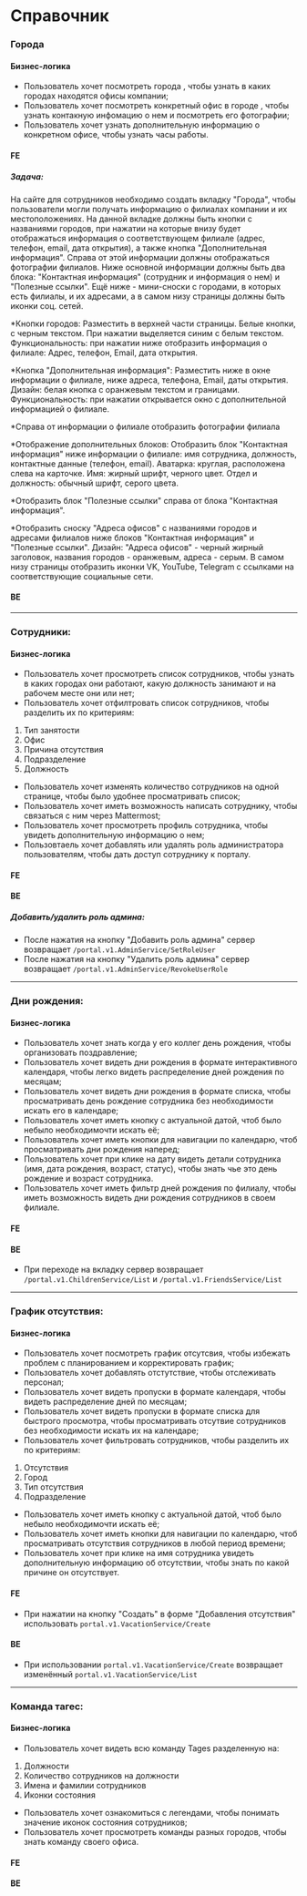 # Справочник

### Города
#### Бизнес-логика
* Пользователь хочет посмотреть города , чтобы узнать в каких городах находятся офисы компании;
* Пользователь хочет посмотреть конкретный офис в городе , чтобы узнать контакную инфомацию о нем и посмотреть его фотографии;
* Пользователь хочет узнать дополнительную информацию о конкретном офисе, чтобы узнать часы работы.
 
#### FE
##### Задача:
На сайте для сотрудников необходимо создать вкладку "Города", чтобы пользователи могли получать информацию о филиалах компании и их местоположениях. На данной вкладке должны быть кнопки с названиями городов, при нажатии на которые внизу будет отображаться информация о соответствующем филиале (адрес, телефон, email, дата открытия), а также кнопка "Дополнительная информация". Справа от этой информации должны отображаться фотографии филиалов. Ниже основной информации должны быть два блока: "Контактная информация" (сотрудник и информация о нем) и "Полезные ссылки". Ещё ниже - мини-сноски с городами, в которых есть филиалы, и их адресами, а в самом низу страницы должны быть иконки соц. сетей.

*Кнопки городов:
Разместить в верхней части страницы.
Белые кнопки, с черным текстом. При нажатии выделяется синим с белым текстом.
Функциональность: при нажатии ниже отобразить информация о филиале: Адрес, телефон, Email, дата открытия.

*Кнопка "Дополнительная информация":
Разместить ниже в окне информации о филиале, ниже адреса, телефона, Email, даты открытия.
Дизайн: белая кнопка с оранжевым текстом и границами.
Функциональность: при нажатии открывается окно с дополнительной информацией о филиале.

*Справа от информации о филиале отобразить фотографии филиала

*Отображение дополнительных блоков:
Отобразить блок "Контактная информация" ниже информации о филиале: имя сотрудника, должность, контактные данные (телефон, email).
Аватарка: круглая, расположена слева на карточке.
Имя: жирный шрифт, черного цвет.
Отдел и должность: обычный шрифт, серого цвета.

*Отобразить блок "Полезные ссылки" справа от блока "Контактная информация".

*Отобразить сноску "Адреса офисов" с названиями городов и адресами филиалов ниже блоков "Контактная информация" и "Полезные ссылки".
Дизайн: "Адреса офисов" - черный жирный заголовок, названия городов - оранжевым, адреса - серым.
В самом низу страницы отобразить иконки VK, YouTube, Telegram с ссылками на соответствующие социальные сети.


#### BE
***


### Cотрудники:
#### Бизнес-логика
* Пользователь хочет просмотреть список сотрудников, чтобы узнать в каких городах они работают, какую должность занимают и на рабочем месте они или нет;
* Пользователь хочет отфилтровать список сотрудников, чтобы разделить их по критериям:
1. Тип занятости
2. Офис
3. Причина отсутствия
4. Подразделение
5. Должность
* Пользователь хочет изменять количество сотрудников на одной странице, чтобы было удобнее просматривать список;
* Пользователь хочет иметь возможность написать сотруднику, чтобы связаться с ним через Mattermost;
* Пользователь хочет просмотреть профиль сотрудника, чтобы увидеть дополнительную информацию о нем;
* Пользовтаель хочет добавлять или удалять роль администратора пользователям, чтобы дать доступ сотруднику к порталу.

#### FE


#### BE
##### Добавить/удалить роль админа:
* После нажатия на кнопку "Добавить роль админа" сервер возвращает `/portal.v1.AdminService/SetRoleUser` 
* После нажатия на кнопку "Удалить роль админа" сервер возвращает `/portal.v1.AdminService/RevokeUserRole` 

***
### Дни рождения:
#### Бизнес-логика
* Пользователь хочет знать когда у его коллег день рождения, чтобы организовать поздравление;
* Пользователь хочет видеть дни рождения в формате интерактивного календаря, чтобы легко видеть распределение дней рождения по месяцам;
* Пользователь хочет видеть дни рождения в формате списка, чтобы просматривать день рождение сотрудника без необходимости искать его в календаре;
* Пользователь хочет иметь кнопку с актуальной датой, чтоб было небыло необходимочти искать её;
* Пользователь хочет иметь кнопки для навигации по календарю, чтоб просматривать дни рождения наперед;
* Пользователь хочет при клике на дату видеть детали сотрудника (имя, дата рождения, возраст, статус), чтобы знать чье это день рождение и возраст сотрудника.
* Пользователь хочет иметь фильтр дней рождения по филиалу, чтобы иметь возможность видеть дни рождения сотрудников в своем филиале.

#### FE


#### BE

* При переходе на вкладку сервер возвращает
`/portal.v1.ChildrenService/List` и
`/portal.v1.FriendsService/List`

***
### График отсутствия:
#### Бизнес-логика
* Пользователь хочет посмотреть график отсутсвия, чтобы избежать проблем с планированием и корректировать график;
* Пользователь хочет добавлять отстутствие, чтобы отслеживать персонал;
* Пользователь хочет видеть пропуски в формате календаря, чтобы видеть распределение дней по месяцам;
* Пользователь хочет видеть пропуски в формате списка для быстрого просмотра, чтобы просматривать отсутвие сотрудников без необходимости искать их на календаре;
* Пользователь хочет фильтровать сотрудников, чтобы разделить их по критериям:
1. Отсутствия
2. Город
3. Тип отсутствия
4. Подразделение
* Пользователь хочет иметь кнопку с актуальной датой, чтоб было небыло необходимочти искать её;
* Пользователь хочет иметь кнопки для навигации по календарю, чтоб просматривать отсутствия сотрудников в любой период времени;
* Пользователь хочет при клике на имя сотрудника увидеть дополнительную информацию об отсутствии, чтобы знать по какой причине он отсутствует.

#### FE
* При нажатии на кнопку "Создать" в форме "Добавления отсутствия" использовать `portal.v1.VacationService/Create`

#### BE
* При использовании `portal.v1.VacationService/Create` возвращает изменённый `portal.v1.VacationService/List`
***
### Команда тагес:
#### Бизнес-логика
* Пользователь хочет видеть всю команду Tages разделенную на: 
1. Должности
2. Количество сотрудников на должности
3. Имена и фамилии сотрудников 
4. Иконки состояния 
* Пользователь хочет ознакомиться с легендами, чтобы понимать значение иконок состояния сотрудников;
* Пользователь хочет просмотреть команды разных городов, чтобы знать команду своего офиса.

#### FE


#### BE


  
